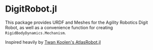 # DigitRobot.jl
This package provides URDF and Meshes for the Agility Robotics Digit Robot, as well as a convenience function for creating `RigidBodyDynamics.Mechanism`.

Inspired heavily by [Twan Koolen's AtlasRobot.jl](https://github.com/tkoolen/AtlasRobot.jl)
